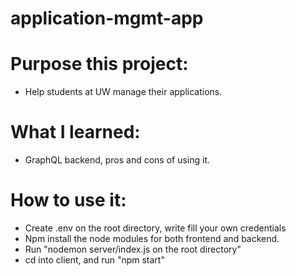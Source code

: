# application-mgmt-app

# Purpose this project:

- Help students at UW manage their applications.

# What I learned:

- GraphQL backend, pros and cons of using it.

# How to use it:

- Create .env on the root directory, write fill your own credentials
- Npm install the node modules for both frontend and backend.
- Run "nodemon server/index.js on the root directory"
- cd into client, and run "npm start"
